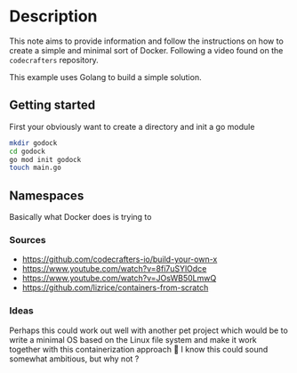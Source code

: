 # Description

This note aims to provide information and follow the instructions on how to create a simple and minimal sort of Docker.
Following a video found on the `codecrafters` repository.

This example uses Golang to build a simple solution.

## Getting started

First your obviously want to create a directory and init a go module
```sh
mkdir godock
cd godock
go mod init godock
touch main.go
```

## Namespaces

Basically what Docker does is trying to 

### Sources

- https://github.com/codecrafters-io/build-your-own-x
- https://www.youtube.com/watch?v=8fi7uSYlOdce
- https://www.youtube.com/watch?v=JOsWB50LmwQ
- https://github.com/lizrice/containers-from-scratch

### Ideas

Perhaps this could work out well with another pet project which would be to write a minimal OS based on the Linux file system and make it work together with this containerization approach 🤔
I know this could sound somewhat ambitious, but why not ?
